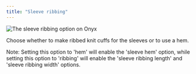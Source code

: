 ```yaml
---
title: "Sleeve ribbing"
---
```


![The sleeve ribbing option on Onyx](sleeveribbing.svg)

Choose whether to make ribbed knit cuffs for the sleeves or to use a hem.

Note: Setting this option to 'hem' will enable the 'sleeve hem' option, while setting this option to 'ribbing' will enable the 'sleeve ribbing length' and 'sleeve ribbing width' options.
